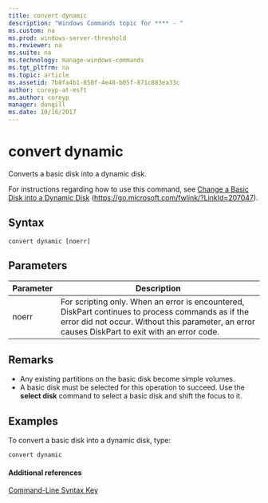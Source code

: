 ```yaml
---
title: convert dynamic
description: "Windows Commands topic for **** - "
ms.custom: na
ms.prod: windows-server-threshold
ms.reviewer: na
ms.suite: na
ms.technology: manage-windows-commands
ms.tgt_pltfrm: na
ms.topic: article
ms.assetid: 7b8fa4b1-850f-4e48-b05f-871c883ea33c
author: coreyp-at-msft
ms.author: coreyp
manager: dongill
ms.date: 10/16/2017
---
```


# convert dynamic



Converts a basic disk into a dynamic disk.

For instructions regarding how to use this command, see [Change a Basic Disk into a Dynamic Disk](https://go.microsoft.com/fwlink/?LinkId=207047) (https://go.microsoft.com/fwlink/?LinkId=207047).

## Syntax

```
convert dynamic [noerr]
```

## Parameters

|Parameter|Description|
|---------|-----------|
|noerr|For scripting only. When an error is encountered, DiskPart continues to process commands as if the error did not occur. Without this parameter, an error causes DiskPart to exit with an error code.|

## Remarks

-   Any existing partitions on the basic disk become simple volumes.
-   A basic disk must be selected for this operation to succeed. Use the **select disk** command to select a basic disk and shift the focus to it.

## <a name="BKMK_examples"></a>Examples

To convert a basic disk into a dynamic disk, type:
```
convert dynamic
```

#### Additional references

[Command-Line Syntax Key](command-line-syntax-key.md)

